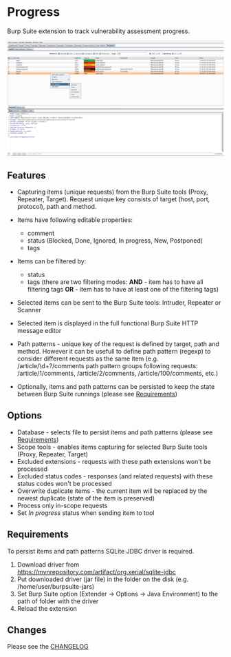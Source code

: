 Progress
========
Burp Suite extension to track vulnerability assessment progress.

![Screenshot](screenshot.png)

Features
--------
* Capturing items (unique requests) from the Burp Suite tools (Proxy, Repeater, Target). Request unique key consists of target (host, port, protocol), path and method.

* Items have following editable properties:
  - comment
  - status (Blocked, Done, Ignored, In progress, New, Postponed)
  - tags

* Items can be filtered by:
  - status
  - tags (there are two filtering modes: **AND** - item has to have all filtering tags **OR** - item has to have at least one of the filtering tags)

* Selected items can be sent to the Burp Suite tools: Intruder, Repeater or Scanner

* Selected item is displayed in the full functional Burp Suite HTTP message editor
  
* Path patterns - unique key of the request is defined by target, path and method. However it can be usefull to define path pattern (regexp) to consider different requests as the same item (e.g. /article/\d+?/comments path pattern groups following requests: /article/1/comments, /article/2/comments, /article/100/comments, etc.)

* Optionally, items and path patterns can be persisted to keep the state between Burp Suite runnings (please see [Requirements](#Requirements))

Options
-------
* Database - selects file to persist items and path patterns (please see [Requirements](#Requirements))
* Scope tools - enables items capturing for selected Burp Suite tools (Proxy, Repeater, Target)
* Excluded extensions - requests with these path extensions won't be processed
* Excluded status codes - responses (and related requests) with these status codes won't be processed
* Overwrite duplicate items - the current item will be replaced by the newest duplicate (state of the item is preserved)
* Process only in-scope requests
* Set *In progress* status when sending item to tool

Requirements
------------
To persist items and path patterns SQLite JDBC driver is required.
1) Download driver from https://mvnrepository.com/artifact/org.xerial/sqlite-jdbc
2) Put downloaded driver (jar file) in the folder on the disk (e.g. /home/user/burpsuite-jars)
3) Set Burp Suite option (Extender -> Options -> Java Environment) to the path of folder with the driver
4) Reload the extension

Changes
-------
Please see the [CHANGELOG](CHANGELOG)